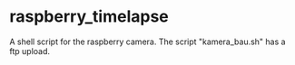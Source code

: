 # raspberry_timelapse

A shell script for the raspberry camera. 
The script "kamera_bau.sh" has a ftp upload.
